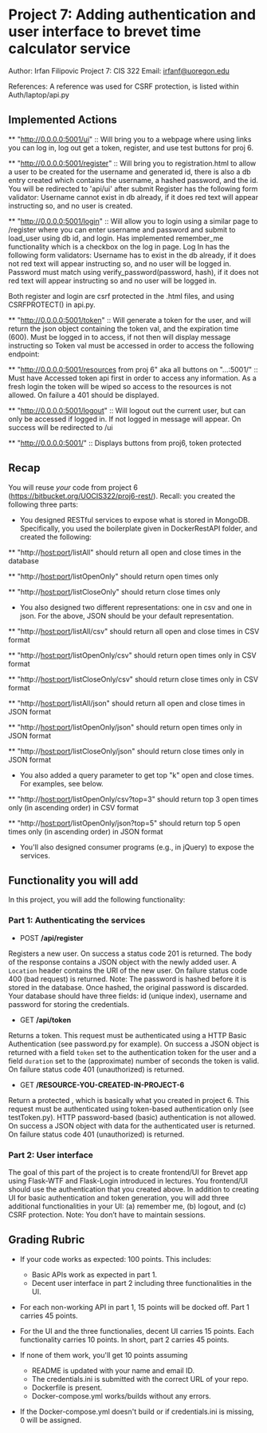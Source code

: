 # Project 7: Adding authentication and user interface to brevet time calculator service

Author: Irfan Filipovic
Project 7: CIS 322
Email: irfanf@uoregon.edu


References: A reference was used for CSRF protection, is listed within Auth/laptop/api.py


## Implemented Actions

** "http://0.0.0.0:5001/ui" :: Will bring you to a webpage where using links you can log in, log
   out get a token, register, and use test buttons for proj 6.

** "http://0.0.0.0:5001/register" :: Will bring you to registration.html to allow a user to be
    created for the username and  generated id, there is also a db entry created which contains
    the username, a hashed password, and the id. You will be redirected to 'api/ui' after submit
Register has the following form validator:
	Username cannot exist in db already, if it does red text will appear instructing so, and
        no user is created.

** "http://0.0.0.0:5001/login" :: Will allow you to login using a similar page to /register
    where you can enter username and password and submit to load_user using db id, and login.
    Has implemented remember_me functionality which is a checkbox on the log in page.
Log In has the following form validators:
	Username has to exist in the db already, if it does not red text will appear instructing
        so, and no user will be logged in.
        Password must match using verify_password(password, hash), if it does not red text will
        appear instructing so and no user will be logged in.


Both register and login are csrf protected in the .html files, and using CSRFPROTECT() in api.py.

** "http://0.0.0.0:5001/token" :: Will generate a token for the user, and will return the json
   object containing the token val, and the expiration time (600). Must be logged in to access,
   if not then will display message instructing so Token val must be accessed in order to access 
   the following endpoint:

** "http://0.0.0.0:5001/resources from proj 6" aka all buttons on "...:5001/" :: Must have
   Accessed token api first in order to access any information. As a fresh login the token will
   be wiped so access to the resources is not allowed. On failure a 401 should be displayed.


** "http://0.0.0.0:5001/logout" :: Will logout out the current user, but can only be accessed
   if logged in. If not logged in message will appear. On success will be redirected to /ui

** "http://0.0.0.0:5001/" :: Displays buttons from proj6, token protected


## Recap 

You will reuse *your* code from project 6 (https://bitbucket.org/UOCIS322/proj6-rest/). Recall: you created the following three parts: 

* You designed RESTful services to expose what is stored in MongoDB. Specifically, you used the boilerplate given in DockerRestAPI folder, and created the following:

** "http://<host:port>/listAll" should return all open and close times in the database

** "http://<host:port>/listOpenOnly" should return open times only

** "http://<host:port>/listCloseOnly" should return close times only

* You also designed two different representations: one in csv and one in json. For the above, JSON should be your default representation. 

** "http://<host:port>/listAll/csv" should return all open and close times in CSV format

** "http://<host:port>/listOpenOnly/csv" should return open times only in CSV format

** "http://<host:port>/listCloseOnly/csv" should return close times only in CSV format

** "http://<host:port>/listAll/json" should return all open and close times in JSON format

** "http://<host:port>/listOpenOnly/json" should return open times only in JSON format

** "http://<host:port>/listCloseOnly/json" should return close times only in JSON format

* You also added a query parameter to get top "k" open and close times. For examples, see below.

** "http://<host:port>/listOpenOnly/csv?top=3" should return top 3 open times only (in ascending order) in CSV format 

** "http://<host:port>/listOpenOnly/json?top=5" should return top 5 open times only (in ascending order) in JSON format

* You'll also designed consumer programs (e.g., in jQuery) to expose the services.

## Functionality you will add

In this project, you will add the following functionality:

### Part 1: Authenticating the services 

- POST **/api/register**

Registers a new user. On success a status code 201 is returned. The body of the response contains a JSON object with the newly added user. A `Location` header contains the URI of the new user. On failure status code 400 (bad request) is returned. Note: The password is hashed before it is stored in the database. Once hashed, the original password is discarded. Your database should have three fields: id (unique index), username and password for storing the credentials.

- GET **/api/token**

Returns a token. This request must be authenticated using a HTTP Basic Authentication (see password.py for example). On success a JSON object is returned with a field `token` set to the authentication token for the user and a field `duration` set to the (approximate) number of seconds the token is valid. On failure status code 401 (unauthorized) is returned.

- GET **/RESOURCE-YOU-CREATED-IN-PROJECT-6**

Return a protected <resource>, which is basically what you created in project 6. This request must be authenticated using token-based authentication only (see testToken.py). HTTP password-based (basic) authentication is not allowed. On success a JSON object with data for the authenticated user is returned. On failure status code 401 (unauthorized) is returned.

### Part 2: User interface

The goal of this part of the project is to create frontend/UI for Brevet app using Flask-WTF and Flask-Login introduced in lectures. You frontend/UI should use the authentication that you created above. In addition to creating UI for basic authentication and token generation, you will add three additional functionalities in your UI: (a) remember me, (b) logout, and (c) CSRF protection. Note: You don’t have to maintain sessions.

## Grading Rubric

* If your code works as expected: 100 points. This includes:
    * Basic APIs work as expected in part 1.
    * Decent user interface in part 2 including three functionalities in the UI.

* For each non-working API in part 1, 15 points will be docked off. Part 1 carries 45 points.

* For the UI and the three functionalies, decent UI carries 15 points. Each functionality carries 10 points. In short, part 2 carries 45 points.

* If none of them work, you'll get 10 points assuming
    * README is updated with your name and email ID.
    * The credentials.ini is submitted with the correct URL of your repo.
    * Dockerfile is present. 
    * Docker-compose.yml works/builds without any errors.

* If the Docker-compose.yml doesn't build or if credentials.ini is missing, 0 will be assigned.
